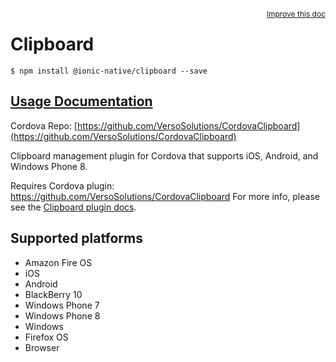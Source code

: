 
<a style="float:right;font-size:12px;" href="http://github.com/driftyco/ionic-native/edit/master/src/@ionic-native/plugins/clipboard/index.ts#L0">
  Improve this doc
</a>

# Clipboard
<!-- end header block -->

```
$ npm install @ionic-native/clipboard --save
```

## [Usage Documentation](https://ionicframework.com/docs/v2/native/clipboard/)

Cordova Repo: [https://github.com/VersoSolutions/CordovaClipboard](https://github.com/VersoSolutions/CordovaClipboard)

<!-- description -->
Clipboard management plugin for Cordova that supports iOS, Android, and Windows Phone 8.

Requires Cordova plugin: https://github.com/VersoSolutions/CordovaClipboard
For more info, please see the [Clipboard plugin docs](https://github.com/VersoSolutions/CordovaClipboard.git).

<!-- @platforms tag -->
## Supported platforms

- Amazon Fire OS
- iOS
- Android
- BlackBerry 10
- Windows Phone 7
- Windows Phone 8
- Windows
- Firefox OS
- Browser

<!-- @platforms tag end -->
<!-- end for prop in method.decorators[0].argumentInfo -->
<!-- end content block -->
<!-- end body block -->
